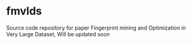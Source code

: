 # fmvlds
Source code repository for paper Fingerprint mining and Optimization in Very Large Dataset,
Will be updated soon
